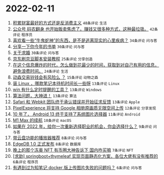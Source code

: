 # 2022-02-11

1. [积累财富最好的方式还是反消费主义](https://www.v2ex.com/t/833100) `48条评论` `生活`
1. [公众号 码农翻身 也开始贩卖焦虑了。赚钱又很多种方式，这种最垃圾。](https://www.v2ex.com/t/833115) `42条评论` `程序员`
1. [喜欢看一些“牛鬼蛇神”的东西，是不是逃离现实的心里疾病？](https://www.v2ex.com/t/833092) `34条评论` `问与答`
1. [分享一下你今年的书单](https://www.v2ex.com/t/833095) `30条评论` `问与答`
1. [关于求婚](https://www.v2ex.com/t/833103) `30条评论` `问与答`
1. [京东刷京豆脚本安装教程](https://www.v2ex.com/t/833101) `25条评论` `分享创造`
1. [在这个信息爆炸的时代，怎么做到花最少的时间，获取到对自己有用的信息，避免浪费时间。](https://www.v2ex.com/t/833096) `24条评论` `生活`
1. [动森交易铃钱会有风险么 ？](https://www.v2ex.com/t/833112) `15条评论` `动物之森`
1. [装 Linux ，哪款笔记本待机时间长一些呀](https://www.v2ex.com/t/833137) `13条评论` `Linux`
1. [win 有什么定时提醒的工具？](https://www.v2ex.com/t/833126) `13条评论` `Windows`
1. [算法问题，大神进！](https://www.v2ex.com/t/833123) `13条评论` `算法`
1. [Safari 和 Webkit 团队终于承认错误并开始征求反馈](https://www.v2ex.com/t/833117) `13条评论` `Apple`
1. [PixelExperience 将支持 Google 相册原画质无限空间上传](https://www.v2ex.com/t/833099) `12条评论` `分享发现`
1. [10 年了， Android 13 终于支持了系统图片选择器](https://www.v2ex.com/t/833116) `11条评论` `Android`
1. [M1 Max 的续航](https://www.v2ex.com/t/833148) `10条评论` `macOS`
1. [如果在 2022 年，给你一次重新选择职业的机会，你会选择什么？](https://www.v2ex.com/t/833135) `9条评论` `问与答`
1. [带云盘功能的播放器推荐](https://www.v2ex.com/t/833113) `8条评论` `问与答`
1. [EdgeDB 1.0 正式发布](https://www.v2ex.com/t/833090) `8条评论` `数据库`
1. [晚上的那个冻奥 NFT 有币圈大神告诉下 国内咋买嘛](https://www.v2ex.com/t/833127) `7条评论` `NFT`
1. [[求助] springboot+thymeleaf 实现页面静态化方案，各位大佬有没有推荐的](https://www.v2ex.com/t/833110) `6条评论` `程序员`
1. [有遇到过为知笔记 docker 版上传图片失败的问题吗？](https://www.v2ex.com/t/833098) `6条评论` `问与答`
